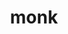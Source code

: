 ---
category: 4-letters
denotation: null
name: monk
reference_link: https://www.etymonline.com/word/monk
root_language: null
root_name: null
title: monk
type: free
word_sums:
- respelling: monk
  sum: 'Monk + '
---